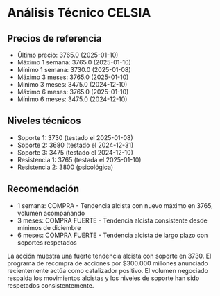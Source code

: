 # Análisis Técnico CELSIA

## Precios de referencia
- Último precio: 3765.0 (2025-01-10)
- Máximo 1 semana: 3765.0 (2025-01-10)
- Mínimo 1 semana: 3730.0 (2025-01-08)
- Máximo 3 meses: 3765.0 (2025-01-10)
- Mínimo 3 meses: 3475.0 (2024-12-10)
- Máximo 6 meses: 3765.0 (2025-01-10)
- Mínimo 6 meses: 3475.0 (2024-12-10)

## Niveles técnicos
- Soporte 1: 3730 (testado el 2025-01-08)
- Soporte 2: 3680 (testado el 2024-12-31)
- Soporte 3: 3475 (testado el 2024-12-10)
- Resistencia 1: 3765 (testada el 2025-01-10)
- Resistencia 2: 3800 (psicológica)

## Recomendación
- 1 semana: COMPRA - Tendencia alcista con nuevo máximo en 3765, volumen acompañando
- 3 meses: COMPRA FUERTE - Tendencia alcista consistente desde mínimos de diciembre
- 6 meses: COMPRA FUERTE - Tendencia alcista de largo plazo con soportes respetados

La acción muestra una fuerte tendencia alcista con soporte en 3730. El programa de recompra de acciones por $300.000 millones anunciado recientemente actúa como catalizador positivo. El volumen negociado respalda los movimientos alcistas y los niveles de soporte han sido respetados consistentemente.

